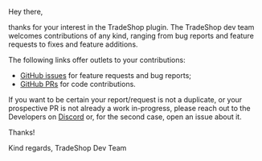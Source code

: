 Hey there,

thanks for your interest in the TradeShop plugin.
The TradeShop dev team welcomes contributions of any kind, ranging from bug reports
and feature requests to fixes and feature additions.

The following links offer outlets to your contributions:
- [GitHub issues](https://github.com/Tradeshop/TradeShop/issues) for feature requests and bug reports;
- [GitHub PRs](https://github.com/Tradeshop/Tradeshop/pulls) for code contributions.

If you want to be certain your report/request is not a duplicate, or your prospective PR is not already a work in-progress,
please reach out to the Developers on [Discord](https://discord.gg/qzdSUnw) or, for the second case, open an issue about it.

Thanks!

Kind regards,
TradeShop Dev Team
